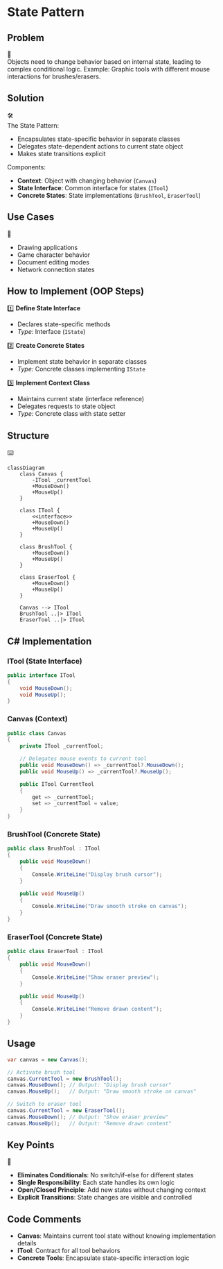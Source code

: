 # State Pattern

## Problem

🎨  
Objects need to change behavior based on internal state, leading to complex conditional logic. Example: Graphic tools with different mouse interactions for brushes/erasers.

## Solution

🛠  
The State Pattern:

- Encapsulates state-specific behavior in separate classes
- Delegates state-dependent actions to current state object
- Makes state transitions explicit

Components:

- **Context**: Object with changing behavior (`Canvas`)
- **State Interface**: Common interface for states (`ITool`)
- **Concrete States**: State implementations (`BrushTool`, `EraserTool`)

## Use Cases

🔧

- Drawing applications
- Game character behavior
- Document editing modes
- Network connection states

## How to Implement (OOP Steps)

1️⃣ **Define State Interface**

- Declares state-specific methods
- _Type:_ Interface (`IState`)

2️⃣ **Create Concrete States**

- Implement state behavior in separate classes
- _Type:_ Concrete classes implementing `IState`

3️⃣ **Implement Context Class**

- Maintains current state (interface reference)
- Delegates requests to state object
- _Type:_ Concrete class with state setter

## Structure

⌨️

```mermaid
classDiagram
    class Canvas {
        -ITool _currentTool
        +MouseDown()
        +MouseUp()
    }

    class ITool {
        <<interface>>
        +MouseDown()
        +MouseUp()
    }

    class BrushTool {
        +MouseDown()
        +MouseUp()
    }

    class EraserTool {
        +MouseDown()
        +MouseUp()
    }

    Canvas --> ITool
    BrushTool ..|> ITool
    EraserTool ..|> ITool
```

## C# Implementation

### ITool (State Interface)

```csharp
public interface ITool
{
    void MouseDown();
    void MouseUp();
}
```

### Canvas (Context)

```csharp
public class Canvas
{
    private ITool _currentTool;

    // Delegates mouse events to current tool
    public void MouseDown() => _currentTool?.MouseDown();
    public void MouseUp() => _currentTool?.MouseUp();

    public ITool CurrentTool
    {
        get => _currentTool;
        set => _currentTool = value;
    }
}
```

### BrushTool (Concrete State)

```csharp
public class BrushTool : ITool
{
    public void MouseDown()
    {
        Console.WriteLine("Display brush cursor");
    }

    public void MouseUp()
    {
        Console.WriteLine("Draw smooth stroke on canvas");
    }
}
```

### EraserTool (Concrete State)

```csharp
public class EraserTool : ITool
{
    public void MouseDown()
    {
        Console.WriteLine("Show eraser preview");
    }

    public void MouseUp()
    {
        Console.WriteLine("Remove drawn content");
    }
}
```

## Usage

```csharp
var canvas = new Canvas();

// Activate brush tool
canvas.CurrentTool = new BrushTool();
canvas.MouseDown(); // Output: "Display brush cursor"
canvas.MouseUp();   // Output: "Draw smooth stroke on canvas"

// Switch to eraser tool
canvas.CurrentTool = new EraserTool();
canvas.MouseDown(); // Output: "Show eraser preview"
canvas.MouseUp();   // Output: "Remove drawn content"
```

## Key Points

🔑

- **Eliminates Conditionals**: No switch/if-else for different states
- **Single Responsibility**: Each state handles its own logic
- **Open/Closed Principle**: Add new states without changing context
- **Explicit Transitions**: State changes are visible and controlled

## Code Comments

- **Canvas**: Maintains current tool state without knowing implementation details
- **ITool**: Contract for all tool behaviors
- **Concrete Tools**: Encapsulate state-specific interaction logic
